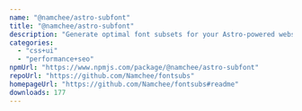 ```yaml
---
name: "@namchee/astro-subfont"
title: "@namchee/astro-subfont"
description: "Generate optimal font subsets for your Astro-powered websites"
categories:
  - "css+ui"
  - "performance+seo"
npmUrl: "https://www.npmjs.com/package/@namchee/astro-subfont"
repoUrl: "https://github.com/Namchee/fontsubs"
homepageUrl: "https://github.com/Namchee/fontsubs#readme"
downloads: 177
---
```

